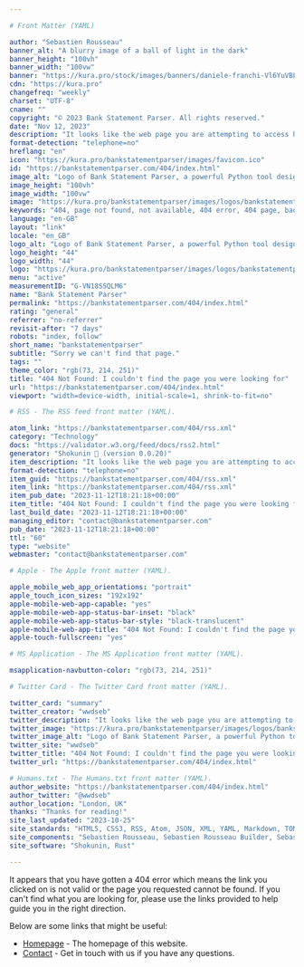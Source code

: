 ```yaml
---

# Front Matter (YAML)

author: "Sebastien Rousseau"
banner_alt: "A blurry image of a ball of light in the dark"
banner_height: "100vh"
banner_width: "100vw"
banner: "https://kura.pro/stock/images/banners/daniele-franchi-Vl6YuVBLEys.webp"
cdn: "https://kura.pro"
changefreq: "weekly"
charset: "UTF-8"
cname: ""
copyright: "© 2023 Bank Statement Parser. All rights reserved."
date: "Nov 12, 2023"
description: "It looks like the web page you are attempting to access has either been removed, renamed, or is currently unavailable."
format-detection: "telephone=no"
hreflang: "en"
icon: "https://kura.pro/bankstatementparser/images/favicon.ico"
id: "https://bankstatementparser.com/404/index.html"
image_alt: "Logo of Bank Statement Parser, a powerful Python tool designed for quick, accurate financial data processing and insights extraction."
image_height: "100vh"
image_width: "100vw"
image: "https://kura.pro/bankstatementparser/images/logos/bankstatementparser.webp"
keywords: "404, page not found, not available, 404 error, 404 page, bad link, broken link, page does not exist, page not found, page removed"
language: "en-GB"
layout: "link"
locale: "en_GB"
logo_alt: "Logo of Bank Statement Parser, a powerful Python tool designed for quick, accurate financial data processing and insights extraction."
logo_height: "44"
logo_width: "44"
logo: "https://kura.pro/bankstatementparser/images/logos/bankstatementparser.webp"
menu: "active"
measurementID: "G-VN18SSQLM6"
name: "Bank Statement Parser"
permalink: "https://bankstatementparser.com/404/index.html"
rating: "general"
referrer: "no-referrer"
revisit-after: "7 days"
robots: "index, follow"
short_name: "bankstatementparser"
subtitle: "Sorry we can't find that page."
tags: ""
theme_color: "rgb(73, 214, 251)"
title: "404 Not Found: I couldn't find the page you were looking for"
url: "https://bankstatementparser.com/404/index.html"
viewport: "width=device-width, initial-scale=1, shrink-to-fit=no"

# RSS - The RSS feed front matter (YAML).

atom_link: "https://bankstatementparser.com/404/rss.xml"
category: "Technology"
docs: "https://validator.w3.org/feed/docs/rss2.html"
generator: "Shokunin 🦀 (version 0.0.20)"
item_description: "It looks like the web page you are attempting to access has either been removed, renamed, or is currently unavailable."
format-detection: "telephone=no"
item_guid: "https://bankstatementparser.com/404/rss.xml"
item_link: "https://bankstatementparser.com/404/rss.xml"
item_pub_date: "2023-11-12T18:21:18+00:00"
item_title: "404 Not Found: I couldn't find the page you were looking for"
last_build_date: "2023-11-12T18:21:18+00:00"
managing_editor: "contact@bankstatementparser.com"
pub_date: "2023-11-12T18:21:18+00:00"
ttl: "60"
type: "website"
webmaster: "contact@bankstatementparser.com"

# Apple - The Apple front matter (YAML).

apple_mobile_web_app_orientations: "portrait"
apple_touch_icon_sizes: "192x192"
apple-mobile-web-app-capable: "yes"
apple-mobile-web-app-status-bar-inset: "black"
apple-mobile-web-app-status-bar-style: "black-translucent"
apple-mobile-web-app-title: "404 Not Found: I couldn't find the page you were looking for"
apple-touch-fullscreen: "yes"

# MS Application - The MS Application front matter (YAML).

msapplication-navbutton-color: "rgb(73, 214, 251)"

# Twitter Card - The Twitter Card front matter (YAML).

twitter_card: "summary"
twitter_creator: "wwdseb"
twitter_description: "It looks like the web page you are attempting to access has either been removed, renamed, or is currently unavailable."
twitter_image: "https://kura.pro/bankstatementparser/images/logos/bankstatementparser.webp"
twitter_image_alt: "Logo of Bank Statement Parser, a powerful Python tool designed for quick, accurate financial data processing and insights extraction."
twitter_site: "wwdseb"
twitter_title: "404 Not Found: I couldn't find the page you were looking for"
twitter_url: "https://bankstatementparser.com/404/index.html"

# Humans.txt - The Humans.txt front matter (YAML).
author_website: "https://bankstatementparser.com/404/index.html"
author_twitter: "@wwdseb"
author_location: "London, UK"
thanks: "Thanks for reading!"
site_last_updated: "2023-10-25"
site_standards: "HTML5, CSS3, RSS, Atom, JSON, XML, YAML, Markdown, TOML"
site_components: "Sebastien Rousseau, Sebastien Rousseau Builder, Sebastien Rousseau CLI, Sebastien Rousseau Templates, Sebastien Rousseau Themes"
site_software: "Shokunin, Rust"

---
```


It appears that you have gotten a 404 error which means the link you clicked on
is not valid or the page you requested cannot be found. If you can't find what
you are looking for, please use the links provided to help guide you in the
right direction.

Below are some links that might be useful:

- [Homepage](/) - The homepage of this website.
- [Contact](/contact/index.html) - Get in touch with us if you have any
  questions.

